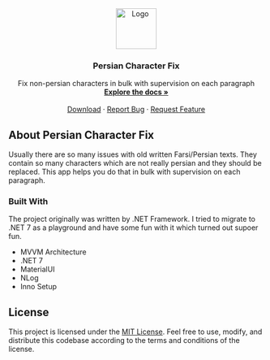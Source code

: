 <!-- PROJECT LOGO -->
<div align="center">
  <a href="https://github.com/torabi-ali/PersianCharFix">
    <img src="Wpf/Assets/icon.ico" alt="Logo" width="80" height="80">
  </a>

  <h3 align="center">Persian Character Fix</h3>

  <p align="center">
      Fix non-persian characters in bulk with supervision on each paragraph
    <br />
    <a href="https://github.com/torabi-ali/PersianCharFix"><strong>Explore the docs »</strong></a>
    <br />
    <br />
    <a href="https://github.com/torabi-ali/PersianCharFix/releases">Download</a>
    ·
    <a href="https://github.com/torabi-ali/PersianCharFix/issues">Report Bug</a>
    ·
    <a href="https://github.com/torabi-ali/PersianCharFix/issues">Request Feature</a>
  </p>
</div>



<!-- ABOUT THE PROJECT -->
## About Persian Character Fix

Usually there are so many issues with old written Farsi/Persian texts. They contain so many characters which are not really persian and they should be replaced. This app helps you do that in bulk with supervision on each paragraph.



### Built With

The project originally was written by .NET Framework. I tried to migrate to .NET 7 as a playground and have some fun with it which turned out supoer fun.


* MVVM Architecture
* .NET 7
* MaterialUI
* NLog
* Inno Setup



<!-- LICENSE -->
## License

This project is licensed under the [MIT License](LICENSE.txt). Feel free to use, modify, and distribute this codebase according to the terms and conditions of the license.
